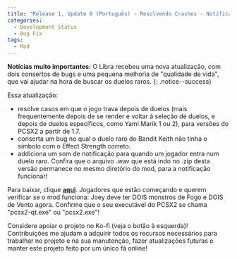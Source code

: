 ```yaml
---
title: "Release 1, Update 6 (Português) - Resolvendo Crashes - Notificações de Duelos Raros - Conserto no Duelo do Keith"
categories:
  - Development Status
  - Bug Fix
tags:
  - Mod
---
```


**Notícias muito importantes:** O Libra recebeu uma nova atualização, com dois consertos de bugs e uma pequena melhoria de "qualidade de vida", que vai ajudar na hora de buscar os duelos raros.
{: .notice--success}

Essa atualização:
- resolve casos em que o jogo trava depois de duelos (mais frequentemente depois de se render e voltar à seleção de duelos, e depois de duelos específicos, como Yami Marik 1 ou 2), para versões do PCSX2 a partir de 1.7.
- conserta um bug no qual o duelo raro do Bandit Keith não tinha o símbolo com o Effect Strength correto.
- addiciona um som de notificação para quando um jogador entra num duelo raro. Confira que o arquivo .wav que está indo no .zip desta versão permanece no mesmo diretório do mod, para a notificação funcionar!

Para baixar, clique <a href="../../assets/Releases/Libra Mod - v0.8.7.zip">**aqui**</a>. Jogadores que estão começando e querem verificar se o mod funciona: Joey deve ter DOIS monstros de Fogo e DOIS de Vento agora. Confirme que o seu executável do PCSX2 se chama "pcsx2-qt.exe" ou "pcsx2.exe"!

Considere apoiar o projeto no Ko-fi (veja o botão à esquerda)! Contribuições me ajudam a adquirir todos os recursos necessários para trabalhar no projeto e na sua manutenção, fazer atualizações futuras e manter este projeto feito por um único fã online!

<script type='text/javascript' src='https://storage.ko-fi.com/cdn/widget/Widget_2.js'></script><script type='text/javascript'>kofiwidget2.init('Support Me on Ko-fi', '#000000', 'J3J146LLW');kofiwidget2.draw();</sc
